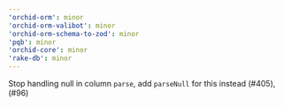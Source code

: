 ```yaml
---
'orchid-orm': minor
'orchid-orm-valibot': minor
'orchid-orm-schema-to-zod': minor
'pqb': minor
'orchid-core': minor
'rake-db': minor
---
```


Stop handling null in column `parse`, add `parseNull` for this instead (#405), (#96)
